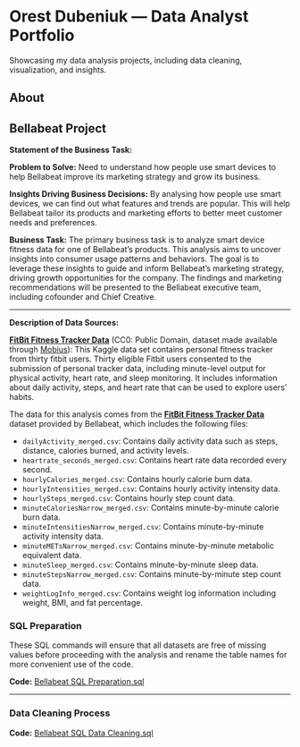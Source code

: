 # Orest Dubeniuk — Data Analyst Portfolio

Showcasing my data analysis projects, including data cleaning, visualization, and insights.
## About
## Bellabeat Project
**Statement of the Business Task:**

**Problem to Solve:** Need to understand how people use smart devices to help Bellabeat improve its marketing strategy and grow its business.

**Insights Driving Business Decisions:** By analysing how people use smart devices, we can find out what features and trends are popular. This will help Bellabeat tailor its products and marketing efforts to better meet customer needs and preferences.

**Business Task:** The primary business task is to analyze smart device fitness data for one of Bellabeat’s products. This analysis aims to uncover insights into consumer usage patterns and behaviors. The goal is to leverage these insights to guide and inform Bellabeat’s marketing strategy, driving growth opportunities for the company. The findings and marketing recommendations will be presented to the Bellabeat executive team, including cofounder and Chief Creative.
***
**Description of Data Sources:**

[**FitBit Fitness Tracker Data**](https://www.kaggle.com/datasets/arashnic/fitbit) (CC0: Public Domain, dataset made available through [Mobius](https://www.kaggle.com/arashnic)): This Kaggle data set contains personal fitness tracker from thirty fitbit users. Thirty eligible Fitbit users consented to the submission of personal tracker data, including minute-level output for physical activity, heart rate, and sleep monitoring. It includes information about daily activity, steps, and heart rate that can be used to explore users’ habits.

The data for this analysis comes from the [**FitBit Fitness Tracker Data**](https://www.kaggle.com/datasets/arashnic/fitbit) dataset provided by Bellabeat, which includes the following files: 

- `dailyActivity_merged.csv`: Contains daily activity data such as steps, distance, calories burned, and activity levels.
- `heartrate_seconds_merged.csv`: Contains heart rate data recorded every second.
- `hourlyCalories_merged.csv`: Contains hourly calorie burn data.
- `hourlyIntensities_merged.csv`: Contains hourly activity intensity data.
- `hourlySteps_merged.csv`: Contains hourly step count data.
- `minuteCaloriesNarrow_merged.csv`: Contains minute-by-minute calorie burn data.
- `minuteIntensitiesNarrow_merged.csv`: Contains minute-by-minute activity intensity data.
- `minuteMETsNarrow_merged.csv`: Contains minute-by-minute metabolic equivalent data.
- `minuteSleep_merged.csv`: Contains minute-by-minute sleep data.
- `minuteStepsNarrow_merged.csv`: Contains minute-by-minute step count data.
- `weightLogInfo_merged.csv`: Contains weight log information including weight, BMI, and fat percentage.

### SQL Preparation

These SQL commands will ensure that all datasets are free of missing values before proceeding with the analysis and rename the table names for more convenient use of the code.

**Code:** [Bellabeat SQL Preparation.sql](https://github.com/orestdubeniuk/Data-Analysis-Portfolio/blob/main/Bellabeat%20SQL%20Preparation.sql)

***

### Data Cleaning Process

**Code:** [Bellabeat SQL Data Cleaning.sql](https://github.com/orestdubeniuk/Data-Analysis-Portfolio/blob/main/Bellabeat%20SQL%20Data%20Cleaning.sql)



